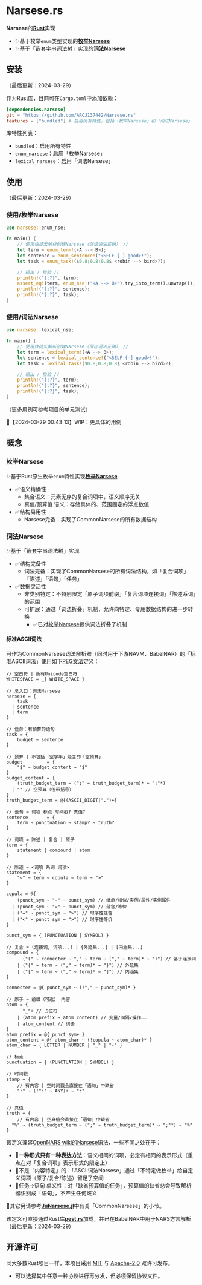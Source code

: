 # Narsese.rs

**Narsese**的[**Rust**](https://www.rust-lang.org)实现

- ✨基于枚举`enum`类型实现的[**枚举Narsese**](#枚举narsese)
- ✨基于「嵌套字串词法树」实现的[**词法Narsese**](#词法narsese)

## 安装

（最后更新：2024-03-29）

作为Rust库，目前可在`Cargo.toml`中添加依赖：

```toml
[dependencies.narsese]
git = "https://github.com/ARCJ137442/Narsese.rs"
features = ["bundled"] # 启用所有特性，包括「枚举Narsese」和「词法Narsese」
```

库特性列表：

- `bundled`：启用所有特性
- `enum_narsese`：启用「枚举Narsese」
- `lexical_narsese`：启用「词法Narsese」

## 使用

（最后更新：2024-03-29）

### 使用/枚举Narsese

```rust
use narsese::enum_nse;

fn main() {
    // 使用快捷宏解析创建Narsese（保证语法正确） //
    let term = enum_term!(<A --> B>);
    let sentence = enum_sentence!("<SELF {-] good>!");
    let task = enum_task!($0.8;0.8;0.8$ <robin --> bird>?);

    // 输出 / 检验 //
    println!("{:?}", term);
    assert_eq!(term, enum_nse!("<A --> B>").try_into_term().unwrap()); // 字符串形式的解析结果与之相等，并使用`try_into_term`进行向下转换
    println!("{:?}", sentence);
    println!("{:?}", task);
}
```

### 使用/词法Narsese

```rust
use narsese::lexical_nse;

fn main() {
    // 使用快捷宏解析创建Narsese（保证语法正确） //
    let term = lexical_term!(<A --> B>);
    let sentence = lexical_sentence!("<SELF {-] good>!");
    let task = lexical_task!($0.8;0.8;0.8$ <robin --> bird>?);

    // 输出 / 检验 //
    println!("{:?}", term);
    println!("{:?}", sentence);
    println!("{:?}", task);
}
```

（更多用例可参考项目的单元测试）

🚧【2024-03-29 00:43:13】WIP：更具体的用例

## 概念

### 枚举Narsese

✨基于Rust原生枚举`enum`特性实现[**枚举Narsese**](#枚举narsese)

- ✅语义精确性
  - 集合语义：元素无序的复合词项中，语义顺序无关
  - 真值/预算值 语义：存储具体的、范围固定的浮点数值
- ✅结构易用性
  - Narsese完备：实现了CommonNarsese的所有数据结构

### 词法Narsese

✨基于「嵌套字串词法树」实现

- ✅结构完备性
  - 词法完备：实现了CommonNarsese的所有词法结构，如「复合词项」「陈述」「语句」「任务」
- ✅数据灵活性
  - 非类别特定：不特别限定「原子词项前缀」「复合词项连接词」「陈述系词」的范围
  - 可扩展：通过「词法折叠」机制，允许向特定、专用数据结构的进一步转换
    - ✅已对[枚举Narsese](#枚举narsese)提供词法折叠了机制

#### 标准ASCII词法

可作为CommonNarsese词法解析器（同时用于下游NAVM、BabelNAR）的「标准ASCII词法」使用如下[PEG文法](https://zh.wikipedia.org/wiki/%E8%A7%A3%E6%9E%90%E8%A1%A8%E8%BE%BE%E6%96%87%E6%B3%95)定义：

```pest
// 空白符 | 所有Unicode空白符
WHITESPACE = _{ WHITE_SPACE }

// 总入口：词法Narsese
narsese = {
    task
  | sentence
  | term
}

// 任务：有预算的语句
task = {
    budget ~ sentence
}

// 预算 | 不包括「空字串」隐含的「空预算」
budget         = {
    "$" ~ budget_content ~ "$"
}
budget_content = {
    (truth_budget_term ~ (";" ~ truth_budget_term)* ~ ";"*)
  | "" // 空预算（但带括号）
}
truth_budget_term = @{(ASCII_DIGIT|".")+}

// 语句 = 词项 标点 时间戳? 真值?
sentence       = {
    term ~ punctuation ~ stamp? ~ truth?
}

// 词项 = 陈述 | 复合 | 原子
term = {
    statement | compound | atom
}

// 陈述 = <词项 系词 词项>
statement = {
    "<" ~ term ~ copula ~ term ~ ">"
}

copula = @{
    (punct_sym ~ "-" ~ punct_sym) // 继承/相似/实例/属性/实例属性
  | (punct_sym ~ "=" ~ punct_sym) // 蕴含/等价
  | ("=" ~ punct_sym ~ ">") // 时序性蕴含
  | ("<" ~ punct_sym ~ ">") // 时序性等价
}

punct_sym = { (PUNCTUATION | SYMBOL) }

// 复合 = (连接词, 词项...) | {外延集...} | [内涵集...]
compound = {
      ("(" ~ connecter ~ "," ~ term ~ ("," ~ term)* ~ ")") // 基于连接词
    | ("{" ~ term ~ ("," ~ term)* ~ "}") // 外延集
    | ("[" ~ term ~ ("," ~ term)* ~ "]") // 内涵集
}

connecter = @{ punct_sym ~ (!"," ~ punct_sym)* }

// 原子 = 前缀（可选） 内容
atom = {
      "_"+ // 占位符
    | (atom_prefix ~ atom_content) // 变量/间隔/操作……
    | atom_content // 词语
}
atom_prefix = @{ punct_sym+ }
atom_content = @{ atom_char ~ (!copula ~ atom_char)* }
atom_char = { LETTER | NUMBER | "_" | "-" }

// 标点
punctuation = { (PUNCTUATION | SYMBOL) }

// 时间戳
stamp = {
    // 有内容 | 空时间戳会直接在「语句」中缺省
    ":" ~ (!":" ~ ANY)+ ~ ":"
}

// 真值
truth = {
    // 有内容 | 空真值会直接在「语句」中缺省
  "%" ~ (truth_budget_term ~ (";" ~ truth_budget_term)* ~ ";"*) ~ "%"
}
```

该定义兼容[OpenNARS wiki的Narsese语法](https://github.com/opennars/opennars/wiki/Narsese-Grammar-(Input-Output-Format))，一些不同之处在于：

- 📌**一种形式只有一种表达方法**：语义相同的词项，必定有相同的表示形式（重点在对「复合词项」表示形式的限定上）
- 📌不是「内容特定」的：「ASCII词法Narsese」通过「不特定做枚举」给自定义词项（原子/复合/陈述）留足了空间
- 📌任务→语句 单义性：对「缺省预算值的任务」，预算值的缺省总会导致解析器识别成「语句」，不产生任何歧义

🔗其它另请参考[**JuNarsese.jl**](https://github.com/ARCJ137442/JuNarsese.jl#commonnarsese)中有关「CommonNarsese」的小节。

该定义可直接通过Rust库[**pest.rs**](https://pest.rs/)加载，并已在BabelNAR中用于NARS方言解析
（最后更新：2024-03-29）

## 开源许可

同大多数Rust项目一样，本项目采用 [MIT](https://choosealicense.com/licenses/mit/) 与 [Apache-2.0](https://choosealicense.com/licenses/apache-2.0/) 双许可发布。

- 可以选择其中任意一种协议进行再分发，但必须保留协议文件。
